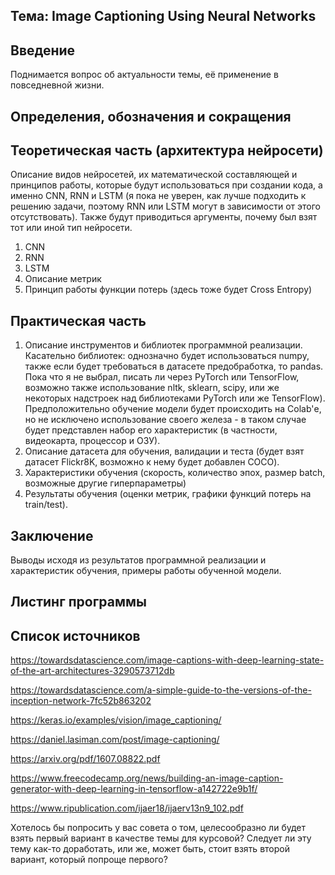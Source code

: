 ## Тема: Image Captioning Using Neural Networks

## Введение

Поднимается вопрос об актуальности темы, её применение в повседневной жизни.

## Определения, обозначения и сокращения

## Теоретическая часть (архитектура нейросети)

Описание видов нейросетей, их математической составляющей и принципов работы, которые будут использоваться при создании кода, а именно CNN, RNN и LSTM (я пока не уверен, как лучше подходить к решению задачи, поэтому RNN или LSTM могут в зависимости от этого отсутствовать). Также будут приводиться аргументы, почему был взят тот или иной тип нейросети.

1. CNN
2. RNN
3. LSTM
4. Описание метрик
5. Принцип работы функции потерь (здесь тоже будет Cross Entropy)

## Практическая часть

1. Описание инструментов и библиотек программной реализации. Касательно библиотек: однозначно будет использоваться numpy, также если будет требоваться в датасете предобработка, то pandas. Пока что я не выбрал, писать ли через PyTorch или TensorFlow, возможно также использование nltk, sklearn, scipy, или же некоторых надстроек над библиотеками PyTorch или же TensorFlow). Предположительно обучение модели будет происходить на Colab'е, но не исключено использование своего железа - в таком случае будет представлен набор его характеристик (в частности, видеокарта, процессор и ОЗУ).
2. Описание датасета для обучения, валидации и теста (будет взят датасет Flickr8K, возможно к нему будет добавлен COCO).
3. Характеристики обучения (скорость, количество эпох, размер batch, возможные другие гиперпараметры)
4. Результаты обучения (оценки метрик, графики функций потерь на train/test).

## Заключение

Выводы исходя из результатов программной реализации и характеристик обучения, примеры работы обученной модели.

## Листинг программы

## Список источников

https://towardsdatascience.com/image-captions-with-deep-learning-state-of-the-art-architectures-3290573712db

https://towardsdatascience.com/a-simple-guide-to-the-versions-of-the-inception-network-7fc52b863202

https://keras.io/examples/vision/image_captioning/

https://daniel.lasiman.com/post/image-captioning/

https://arxiv.org/pdf/1607.08822.pdf

https://www.freecodecamp.org/news/building-an-image-caption-generator-with-deep-learning-in-tensorflow-a142722e9b1f/

https://www.ripublication.com/ijaer18/ijaerv13n9_102.pdf

Хотелось бы попросить у вас совета о том, целесообразно ли будет взять первый вариант в качестве темы для курсовой? Следует ли эту тему как-то доработать, или же, может быть, стоит взять второй вариант, который попроще первого?